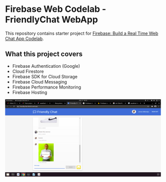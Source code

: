 # Firebase Web Codelab - FriendlyChat WebApp

This repository contains starter project for [Firebase: Build a Real Time Web Chat App Codelab](https://codelabs.developers.google.com/codelabs/firebase-web/).

## What this project covers
* Firebase Authentication (Google)
* Cloud Firestore
* Firebase SDK for Cloud Storage
* Firebase Cloud Messaging
* Firebase Performance Monitoring
* Firebase Hosting

<a href="url"><img src="https://github.com/RocqJones/FriendlyChat-WebApp/blob/master/screenshots/Screenshot1.png" height="250" width="100%" ></a>
